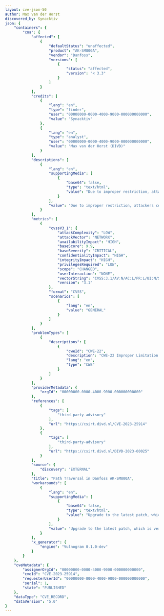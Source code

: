 ```yaml
---
layout: cve-json-50
author: Max van der Horst
discovered_by: Synacktiv
json: {
    "containers": {
        "cna": {
            "affected": [
                {
                    "defaultStatus": "unaffected",
                    "product": "AK-SM800A",
                    "vendor": "Danfoss",
                    "versions": [
                        {
                            "status": "affected",
                            "version": "< 3.3"
                        }
                    ]
                }
            ],
            "credits": [
                {
                    "lang": "en",
                    "type": "finder",
                    "user": "00000000-0000-4000-9000-000000000000",
                    "value": "Synacktiv"
                },
                {
                    "lang": "en",
                    "type": "analyst",
                    "user": "00000000-0000-4000-9000-000000000000",
                    "value": "Max van der Horst (DIVD)"
                }
            ],
            "descriptions": [
                {
                    "lang": "en",
                    "supportingMedia": [
                        {
                            "base64": false,
                            "type": "text/html",
                            "value": "Due to improper restriction, attackers could retrieve and read system files of the underlying server through the XML interface."
                        }
                    ],
                    "value": "Due to improper restriction, attackers could retrieve and read system files of the underlying server through the XML interface."
                }
            ],
            "metrics": [
                {
                    "cvssV3_1": {
                        "attackComplexity": "LOW",
                        "attackVector": "NETWORK",
                        "availabilityImpact": "HIGH",
                        "baseScore": 9.9,
                        "baseSeverity": "CRITICAL",
                        "confidentialityImpact": "HIGH",
                        "integrityImpact": "HIGH",
                        "privilegesRequired": "LOW",
                        "scope": "CHANGED",
                        "userInteraction": "NONE",
                        "vectorString": "CVSS:3.1/AV:N/AC:L/PR:L/UI:N/S:C/C:H/I:H/A:H",
                        "version": "3.1"
                    },
                    "format": "CVSS",
                    "scenarios": [
                        {
                            "lang": "en",
                            "value": "GENERAL"
                        }
                    ]
                }
            ],
            "problemTypes": [
                {
                    "descriptions": [
                        {
                            "cweId": "CWE-22",
                            "description": "CWE-22 Improper Limitation of a Pathname to a Restricted Directory ('Path Traversal')",
                            "lang": "en",
                            "type": "CWE"
                        }
                    ]
                }
            ],
            "providerMetadata": {
                "orgId": "00000000-0000-4000-9000-000000000000"
            },
            "references": [
                {
                    "tags": [
                        "third-party-advisory"
                    ],
                    "url": "https://csirt.divd.nl/CVE-2023-25914"
                },
                {
                    "tags": [
                        "third-party-advisory"
                    ],
                    "url": "https://csirt.divd.nl/DIVD-2023-00025"
                }
            ],
            "source": {
                "discovery": "EXTERNAL"
            },
            "title": "Path Traversal in Danfoss AK-SM800A",
            "workarounds": [
                {
                    "lang": "en",
                    "supportingMedia": [
                        {
                            "base64": false,
                            "type": "text/html",
                            "value": "Upgrade to the latest patch, which is version 3.3."
                        }
                    ],
                    "value": "Upgrade to the latest patch, which is version 3.3."
                }
            ],
            "x_generator": {
                "engine": "Vulnogram 0.1.0-dev"
            }
        }
    },
    "cveMetadata": {
        "assignerOrgId": "00000000-0000-4000-9000-000000000000",
        "cveId": "CVE-2023-25914",
        "requesterUserId": "00000000-0000-4000-9000-000000000000",
        "serial": 1,
        "state": "PUBLISHED"
    },
    "dataType": "CVE_RECORD",
    "dataVersion": "5.0"
}
---
```

